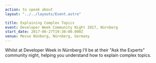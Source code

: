 ```yaml
---
action: to speak about
layout: "../../layouts/Event.astro"

title: Explaining Complex Topics
event: Developer Week Community Night 2017, Nürnberg
start_date: 2017-06-27T19:30:00.000Z
venue: Messe Nünberg, Nürnberg, Germany
---
```


Whilst at Developer Week in Nürnberg I'll be at their "Ask the Experts" community night, helping you understand how to explain complex topics.
